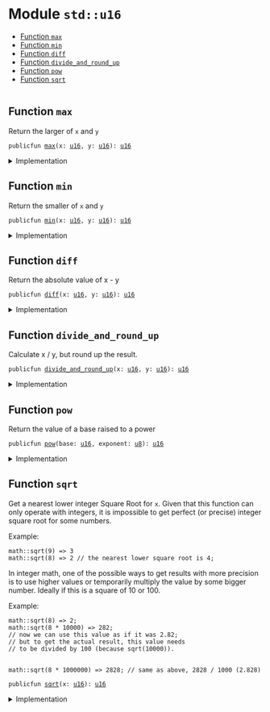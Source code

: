 
<a name="std_u16"></a>

# Module `std::u16`



-  [Function `max`](#std_u16_max)
-  [Function `min`](#std_u16_min)
-  [Function `diff`](#std_u16_diff)
-  [Function `divide_and_round_up`](#std_u16_divide_and_round_up)
-  [Function `pow`](#std_u16_pow)
-  [Function `sqrt`](#std_u16_sqrt)


<pre><code></code></pre>



<a name="std_u16_max"></a>

## Function `max`

Return the larger of <code>x</code> and <code>y</code>


<pre><code>publicfun <a href="std/u16.md#std_u16_max">max</a>(x: <a href="std/u16.md#std_u16">u16</a>, y: <a href="std/u16.md#std_u16">u16</a>): <a href="std/u16.md#std_u16">u16</a>
</code></pre>



<details>
<summary>Implementation</summary>


<pre><code><b>public</b> <b>fun</b> <a href="std/u16.md#std_u16_max">max</a>(x: <a href="std/u16.md#std_u16">u16</a>, y: <a href="std/u16.md#std_u16">u16</a>): <a href="std/u16.md#std_u16">u16</a> {
    <a href="std/macros.md#std_macros_num_max">std::macros::num_max</a>!(x, y)
}
</code></pre>



</details>

<a name="std_u16_min"></a>

## Function `min`

Return the smaller of <code>x</code> and <code>y</code>


<pre><code>publicfun <a href="std/u16.md#std_u16_min">min</a>(x: <a href="std/u16.md#std_u16">u16</a>, y: <a href="std/u16.md#std_u16">u16</a>): <a href="std/u16.md#std_u16">u16</a>
</code></pre>



<details>
<summary>Implementation</summary>


<pre><code><b>public</b> <b>fun</b> <a href="std/u16.md#std_u16_min">min</a>(x: <a href="std/u16.md#std_u16">u16</a>, y: <a href="std/u16.md#std_u16">u16</a>): <a href="std/u16.md#std_u16">u16</a> {
    <a href="std/macros.md#std_macros_num_min">std::macros::num_min</a>!(x, y)
}
</code></pre>



</details>

<a name="std_u16_diff"></a>

## Function `diff`

Return the absolute value of x - y


<pre><code>publicfun <a href="std/u16.md#std_u16_diff">diff</a>(x: <a href="std/u16.md#std_u16">u16</a>, y: <a href="std/u16.md#std_u16">u16</a>): <a href="std/u16.md#std_u16">u16</a>
</code></pre>



<details>
<summary>Implementation</summary>


<pre><code><b>public</b> <b>fun</b> <a href="std/u16.md#std_u16_diff">diff</a>(x: <a href="std/u16.md#std_u16">u16</a>, y: <a href="std/u16.md#std_u16">u16</a>): <a href="std/u16.md#std_u16">u16</a> {
    <a href="std/macros.md#std_macros_num_diff">std::macros::num_diff</a>!(x, y)
}
</code></pre>



</details>

<a name="std_u16_divide_and_round_up"></a>

## Function `divide_and_round_up`

Calculate x / y, but round up the result.


<pre><code>publicfun <a href="std/u16.md#std_u16_divide_and_round_up">divide_and_round_up</a>(x: <a href="std/u16.md#std_u16">u16</a>, y: <a href="std/u16.md#std_u16">u16</a>): <a href="std/u16.md#std_u16">u16</a>
</code></pre>



<details>
<summary>Implementation</summary>


<pre><code><b>public</b> <b>fun</b> <a href="std/u16.md#std_u16_divide_and_round_up">divide_and_round_up</a>(x: <a href="std/u16.md#std_u16">u16</a>, y: <a href="std/u16.md#std_u16">u16</a>): <a href="std/u16.md#std_u16">u16</a> {
    <a href="std/macros.md#std_macros_num_divide_and_round_up">std::macros::num_divide_and_round_up</a>!(x, y)
}
</code></pre>



</details>

<a name="std_u16_pow"></a>

## Function `pow`

Return the value of a base raised to a power


<pre><code>publicfun <a href="std/u16.md#std_u16_pow">pow</a>(base: <a href="std/u16.md#std_u16">u16</a>, exponent: <a href="std/u8.md#std_u8">u8</a>): <a href="std/u16.md#std_u16">u16</a>
</code></pre>



<details>
<summary>Implementation</summary>


<pre><code><b>public</b> <b>fun</b> <a href="std/u16.md#std_u16_pow">pow</a>(base: <a href="std/u16.md#std_u16">u16</a>, exponent: <a href="std/u8.md#std_u8">u8</a>): <a href="std/u16.md#std_u16">u16</a> {
    <a href="std/macros.md#std_macros_num_pow">std::macros::num_pow</a>!(base, exponent)
}
</code></pre>



</details>

<a name="std_u16_sqrt"></a>

## Function `sqrt`

Get a nearest lower integer Square Root for <code>x</code>. Given that this
function can only operate with integers, it is impossible
to get perfect (or precise) integer square root for some numbers.

Example:
```
math::sqrt(9) => 3
math::sqrt(8) => 2 // the nearest lower square root is 4;
```

In integer math, one of the possible ways to get results with more
precision is to use higher values or temporarily multiply the
value by some bigger number. Ideally if this is a square of 10 or 100.

Example:
```
math::sqrt(8) => 2;
math::sqrt(8 * 10000) => 282;
// now we can use this value as if it was 2.82;
// but to get the actual result, this value needs
// to be divided by 100 (because sqrt(10000)).


math::sqrt(8 * 1000000) => 2828; // same as above, 2828 / 1000 (2.828)
```


<pre><code>publicfun <a href="std/u16.md#std_u16_sqrt">sqrt</a>(x: <a href="std/u16.md#std_u16">u16</a>): <a href="std/u16.md#std_u16">u16</a>
</code></pre>



<details>
<summary>Implementation</summary>


<pre><code><b>public</b> <b>fun</b> <a href="std/u16.md#std_u16_sqrt">sqrt</a>(x: <a href="std/u16.md#std_u16">u16</a>): <a href="std/u16.md#std_u16">u16</a> {
    <a href="std/macros.md#std_macros_num_sqrt">std::macros::num_sqrt</a>!&lt;<a href="std/u16.md#std_u16">u16</a>, <a href="std/u32.md#std_u32">u32</a>&gt;(x, 16)
}
</code></pre>



</details>


[//]: # ("File containing references which can be used from documentation")
